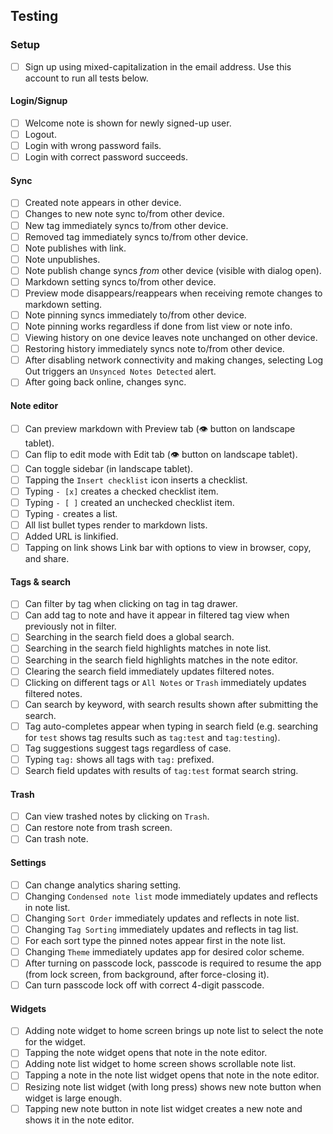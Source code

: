 ## Testing

### Setup 

- [ ] Sign up using mixed-capitalization in the email address. Use this account to run all tests below.

#### Login/Signup

- [ ] Welcome note is shown for newly signed-up user.
- [ ] Logout.
- [ ] Login with wrong password fails.
- [ ] Login with correct password succeeds.

#### Sync

- [ ] Created note appears in other device.
- [ ] Changes to new note sync to/from other device.
- [ ] New tag immediately syncs to/from other device.
- [ ] Removed tag immediately syncs to/from other device.
- [ ] Note publishes with link.
- [ ] Note unpublishes.
- [ ] Note publish change syncs _from_ other device (visible with dialog open).
- [ ] Markdown setting syncs to/from other device.
- [ ] Preview mode disappears/reappears when receiving remote changes to markdown setting.
- [ ] Note pinning syncs immediately to/from other device.
- [ ] Note pinning works regardless if done from list view or note info.
- [ ] Viewing history on one device leaves note unchanged on other device.
- [ ] Restoring history immediately syncs note to/from other device.
- [ ] After disabling network connectivity and making changes, selecting Log Out triggers an `Unsynced Notes Detected` alert.
- [ ] After going back online, changes sync.

#### Note editor

- [ ] Can preview markdown with Preview tab (👁 button on landscape tablet).
- [ ] Can flip to edit mode with Edit tab (👁 button on landscape tablet).
- [ ] Can toggle sidebar (in landscape tablet).
- [ ] Tapping the `Insert checklist` icon inserts a checklist.
- [ ] Typing `- [x]` creates a checked checklist item.
- [ ] Typing `- [ ]` created an unchecked checklist item.
- [ ] Typing `-` creates a list.
- [ ] All list bullet types render to markdown lists.
- [ ] Added URL is linkified.
- [ ] Tapping on link shows Link bar with options to view in browser, copy, and share.

#### Tags & search

- [ ] Can filter by tag when clicking on tag in tag drawer.
- [ ] Can add tag to note and have it appear in filtered tag view when previously not in filter.
- [ ] Searching in the search field does a global search.
- [ ] Searching in the search field highlights matches in note list.
- [ ] Searching in the search field highlights matches in the note editor.
- [ ] Clearing the search field immediately updates filtered notes.
- [ ] Clicking on different tags or `All Notes` or `Trash` immediately updates filtered notes.
- [ ] Can search by keyword, with search results shown after submitting the search.
- [ ] Tag auto-completes appear when typing in search field (e.g. searching for `test` shows tag results such as `tag:test` and `tag:testing`).
- [ ] Tag suggestions suggest tags regardless of case.
- [ ] Typing `tag:` shows all tags with `tag:` prefixed.
- [ ] Search field updates with results of `tag:test` format search string.

#### Trash

- [ ] Can view trashed notes by clicking on `Trash`.
- [ ] Can restore note from trash screen.
- [ ] Can trash note.

#### Settings

- [ ] Can change analytics sharing setting.
- [ ] Changing `Condensed note list` mode immediately updates and reflects in note list.
- [ ] Changing `Sort Order` immediately updates and reflects in note list.
- [ ] Changing `Tag Sorting` immediately updates and reflects in tag list.
- [ ] For each sort type the pinned notes appear first in the note list.
- [ ] Changing `Theme` immediately updates app for desired color scheme.
- [ ] After turning on passcode lock, passcode is required to resume the app (from lock screen, from background, after force-closing it).
- [ ] Can turn passcode lock off with correct 4-digit passcode.

#### Widgets

- [ ] Adding note widget to home screen brings up note list to select the note for the widget.
- [ ] Tapping the note widget opens that note in the note editor.
- [ ] Adding note list widget to home screen shows scrollable note list.
- [ ] Tapping a note in the note list widget opens that note in the note editor.
- [ ] Resizing note list widget (with long press) shows new note button when widget is large enough.
- [ ] Tapping new note button in note list widget creates a new note and shows it in the note editor.
